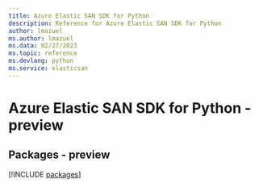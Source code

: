 ```yaml
---
title: Azure Elastic SAN SDK for Python
description: Reference for Azure Elastic SAN SDK for Python
author: lmazuel
ms.author: lmazuel
ms.data: 02/27/2023
ms.topic: reference
ms.devlang: python
ms.service: elasticsan
---
```

# Azure Elastic SAN SDK for Python - preview
## Packages - preview
[!INCLUDE [packages](elastic-san-index.md)]